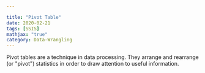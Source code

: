 ```yaml
---

title: "Pivot Table"
date: 2020-02-21
tags: [SSIS]
mathjax: "true" 
category: Data-Wrangling
---
```

Pivot tables are a technique in data processing. They arrange and rearrange (or "pivot") statistics in order to draw attention to useful information. 